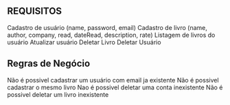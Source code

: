## REQUISITOS

Cadastro de usuário (name, password, email)
Cadastro de livro (name, author, company, read, dateRead, description, rate)
Listagem de livros do usuário
Atualizar usuário
Deletar Livro
Deletar Usuário

## Regras de Negócio

Não é possivel cadastrar um usuário com email ja existente
Não é possivel cadastrar o mesmo livro
Nao é possivel deletar uma conta inexistente
Não é possivel deletar um livro inexistente
